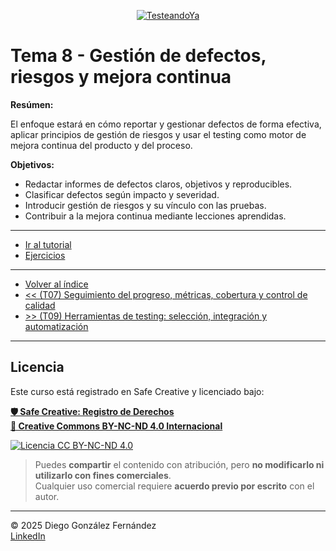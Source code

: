<p align=center>
<a href="https://www.testeandoya.com">
  <img src="testeandoya_logo.jpg" alt="TesteandoYa" style="max-width: 20%; height: auto; display: block; margin: auto;" />
</a>
</p>

# Tema 8 - Gestión de defectos, riesgos y mejora continua

**Resúmen:**

El enfoque estará en cómo reportar y gestionar defectos de forma efectiva, aplicar principios de gestión de riesgos y usar el testing como motor de mejora continua del producto y del proceso.

**Objetivos:**

- Redactar informes de defectos claros, objetivos y reproducibles.
- Clasificar defectos según impacto y severidad.
- Introducir gestión de riesgos y su vínculo con las pruebas.
- Contribuir a la mejora continua mediante lecciones aprendidas.

---

- [Ir al tutorial](./tutorial.md)
- [Ejercicios](./ejercicios.md)

---

- [Volver al índice](../readme.md)
- [<< (T07) Seguimiento del progreso, métricas, cobertura y control de calidad](../Tema07/readme.md)
- [>> (T09) Herramientas de testing: selección, integración y automatización](../Tema09/readme.md)

---

## Licencia

Este curso está registrado en Safe Creative y licenciado bajo:

[**🛡️ Safe Creative: Registro de Derechos**](https://www.safecreative.org)  
[**🪪 Creative Commons BY-NC-ND 4.0 Internacional**](http://creativecommons.org/licenses/by-nc-nd/4.0/)

[![Licencia CC BY-NC-ND 4.0](https://licensebuttons.net/l/by-nc-nd/4.0/88x31.png)](http://creativecommons.org/licenses/by-nc-nd/4.0/)

> Puedes **compartir** el contenido con atribución, pero **no modificarlo ni utilizarlo con fines comerciales**.  
> Cualquier uso comercial requiere **acuerdo previo por escrito** con el autor.

---

© 2025 Diego González Fernández  
[LinkedIn](https://www.linkedin.com/in/diego-gonzalez-fernandez)
